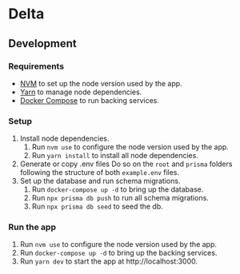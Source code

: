 # Delta

## Development

### Requirements

- [NVM](https://github.com/nvm-sh/nvm) to set up the node version used by the app.
- [Yarn](https://yarnpkg.com/) to manage node dependencies.
- [Docker Compose](https://docs.docker.com/compose/) to run backing services.

### Setup

1. Install node dependencies.
   1. Run `nvm use` to configure the node version used by the app.
   2. Run `yarn install` to install all node dependencies.
2. Generate or copy .env files
   Do so on the `root` and `prisma` folders following the structure of both `example.env` files.
3. Set up the database and run schema migrations.
   1. Run `docker-compose up -d` to bring up the database.
   2. Run `npx prisma db push` to run all schema migrations.
   3. Run `npx prisma db seed` to seed the db.

### Run the app

1. Run `nvm use` to configure the node version used by the app.
2. Run `docker-compose up -d` to bring up the backing services.
3. Run `yarn dev` to start the app at http://localhost:3000.
